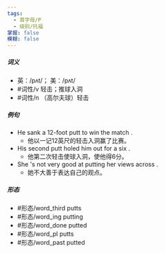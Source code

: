 ```yaml
---
tags:
  - 首字母/P
  - 级别/托福
掌握: false
模糊: false
---
```

##### 词义
- 英：/pʌt/； 美：/pʌt/
- #词性/v  轻击；推球入洞
- #词性/n  （高尔夫球）轻击
##### 例句
- He sank a 12-foot putt to win the match .
	- 他以一记12英尺的轻击入洞赢了比赛。
- His second putt holed him out for a six .
	- 他第二次轻击使球入洞，使他得6分。
- She 's not very good at putting her views across .
	- 她不大善于表达自己的观点。
##### 形态
- #形态/word_third putts
- #形态/word_ing putting
- #形态/word_done putted
- #形态/word_pl putts
- #形态/word_past putted
